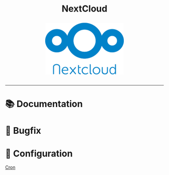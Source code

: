 # <p align="center">NextCloud</p>

<div align="center">
<img src="https://raw.githubusercontent.com/PhilipMello/icons/main/nextcloud/nexcloud-logo-01.png" alt="NextCloud logo" width="250">
</div>
<br>

---

# 📚 Documentation
# 🐛 Bugfix

# 🔧 Configuration
[Cron](https://github.com/PhilipMello/Dev/tree/main/NextCloud/cron)